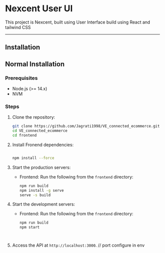 



# Nexcent User UI

This project is Nexcent, built using User Interface build using React and tailwind CSS



---

## Installation








   
## Normal  Installation
### Prerequisites

- Node.js (>= 14.x)
- NVM
### Steps

1. Clone the repository:

    ```bash
    git clone https://github.com/Jagrati1998/VE_connected_ecommerce.git
    cd VE_connected_ecommerce
    cd frontend
    ```

2. Install Fronend dependencies:

    ```bash
   
    npm install --force
    ```

3. Start the production servers:

    - Frontend: Run the following from the `frontend` directory:

      ```bash
      npm run build
      npm install -g serve
      serve -s build

      ```
4. Start the development servers:

    - Frontend: Run the following from the `frontend` directory:

      ```bash
      npm run build
      npm start
    ``````


6. Access the API at `http://localhost:3000`. // port configure in env
